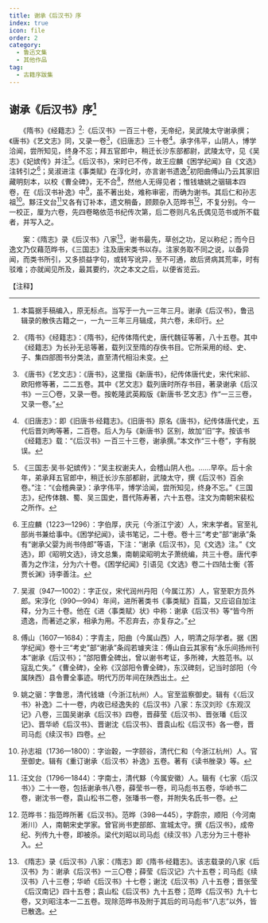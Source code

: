 ```yaml
---
title: 谢承《后汉书》序
index: true
icon: file
order: 2
category:
  - 鲁迅文集
  - 其他作品
tag:  
  - 古籍序跋集
---
```


## 谢承《后汉书》序[^1]

　　《隋书》《经籍志》[^2]:《后汉书》一百三十卷，无帝纪，吴武陵太守谢承撰；《唐书》《艺文志》同，又录一卷[^3]，《旧唐志》三十卷[^4]。承字伟平，山阴人，博学洽闻，尝所知见，终身不忘；拜五官郎中，稍迁长沙东部都尉，武陵太守，见《吴志》《妃嫔传》并注[^5]。《后汉书》，宋时已不传，故王应麟《困学纪闻》自《文选》注转引之[^6]；吴淑进注《事类赋》在淳化时，亦言谢书遗逸[^7]初阳曲傅山乃云其家旧藏明刻本，以校《曹全碑》，无不合[^8]，然他人无得见者；惟钱塘姚之骃辑本四卷，在《后汉书补逸》中[^9]，虽不著出处，难称审密，而确为谢书。其后仁和孙志祖[^10]。黟汪文台[^11]又各有订补本，遗文稍备，顾颇杂入范晔书[^12]，不复分别。今一一校正，厘为六卷，先四卷略依范书纪传次第，后二卷则凡名氏偶见范书或所不载者，并写入之。

　　案：《隋志》录《后汉书》八家[^13]，谢书最先，草创之功，足以称纪；而今日逸文乃仅藉范晔书，《三国志》注及唐宋类书以存。注家务取不同之说，以备异闻，而类书所引，又多损益字句，或转写讹异，至不可通，故后贤病其荒率，时有驳难；亦就闻见所及，最其要约，次之本文之后，以便省览云。

【注释】

[^1]: 本篇据手稿编入，原无标点。当写于一九一三年三月。谢承《后汉书》，鲁迅辑录的散佚古籍之一，一九一三年三月辑成，共六卷，未印行。

[^2]: 《隋书》《经籍志》：《隋书》，纪传体隋代史，唐代魏征等著，八十五卷。其中《经籍志》为长孙无忌等著，载列汉至隋的存佚书目。它所采用的经、史、子、集四部图书分类法，直至清代相沿未变。

[^3]: 《唐书》《艺文志》：《唐书》，这里指《新唐书》，纪传体唐代史，宋代宋祁、欧阳修等著，二二五卷。其中《艺文志》载列唐时所存书目，著录谢承《后汉书》一三〇卷，又录一卷。按乾隆武英殿版《新唐书·艺文志》作“一三三卷，又录一卷。”

[^4]: 《旧唐志》：即《旧唐书·经籍志》。《旧唐书》原名《唐书》，纪传体唐代史，五代后晋刘昫等著，二百卷。后人为与《新唐书》区别，故加“旧”字。按该书《经籍志》载：“《后汉书》一百三十三卷，谢承撰。”本文作“三十卷”，字有脱误。

[^5]: 《三国志·吴书·妃嫔传》：“吴主权谢夫人，会稽山阴人也。……早卒。后十余年，弟承拜五官郎中，稍迁长沙东部都尉，武陵太守，撰《后汉书》百余卷。”注：“《会稽典录》：承字伟平，博学洽闻，尝所知见，终身不忘。”《三国志》，纪传体魏、蜀、吴三国史，晋代陈寿著，六十五卷。注文为南朝宋裴松之所作。

[^6]: 王应麟（1223—1296）：字伯厚，庆元（今浙江宁波）人，宋末学者。官至礼部尚书兼给事中。《困学纪闻》，读书笔记，二十卷。卷十三“考史”部“谢承”条有“谢承父婴为尚书侍郎”等语，下注：“谢承《后汉书》，见《文选》注。”《文选》，即《昭明文选》，诗文总集，南朝梁昭明太子萧统编，共三十卷。唐代李善为之作注，分为六十卷。《困学纪闻》引语见《文选》卷二十四陆士衡《答贾长渊》诗李善注。

[^7]: 吴淑（947—1002）：字正仪，宋代润州丹阳（今属江苏）人，官至职方员外郎。宋淳化（990—994）年间，进所著类书《事类赋》百篇，又应诏自加注释，分为三十卷。他在《进〈事类赋〉状》中称：谢承《后汉书》等“皆今所遗逸，而著述之家，相承为用。不忍弃去，亦复存之。”

[^8]: 傅山（1607—1684）：字青主，阳曲（今属山西）人，明清之际学者。据《困学纪闻》卷十三“考史”部“谢承”条阎若璩夹注：傅山自云其家有“永乐间扬州刊本”谢承《后汉书》；“郃阳曹全碑出，曾以谢书考证，多所裨，大胜范书。以寇乱亡失。”《曹全碑》，全称《汉郃阳令曹全碑》，东汉碑刻，记当时郃阳（今属陕西）县令曹全事迹。明代万历年间在陕西出土。

[^9]: 姚之骃：字鲁思，清代钱塘（今浙江杭州）人。官至监察御史。辑有《〈后汉书〉补逸》二十一卷，内收已经逸失的《后汉书》八家：东汉刘珍《东观汉记》八卷，三国吴谢承《后汉书》四卷，晋薛莹《后汉书》、晋张璠《后汉记》、晋华峤《后汉书》、晋谢沈《后汉书》、晋袁山松《后汉书》各一卷，晋司马彪《续汉书》四卷。

[^10]: 孙志祖（1736—1800）：字诒穀，一字颐谷，清代仁和（今浙江杭州）人。官至御史。辑有《重订谢承〈后汉书〉补逸》五卷。著有《读书脞录》等。

[^11]: 汪文台（1796—1844）：字南士，清代黟（今属安徽）人。辑有《七家〈后汉书〉》二十一卷，包括谢承书八卷，薛莹书一卷，司马彪书五卷，华峤书二卷，谢沈书一卷，袁山松书二卷，张璠书一卷，并附失名氏书一卷。

[^12]: 范晔书：指范晔所著《后汉书》。范晔（398—445），字蔚宗，顺阳（今河南淅川）人，南朝宋史学家。曾官尚书吏部郎、宣城太守。撰《后汉书》，成帝纪、列传九十卷，即被杀。梁代刘昭以司马彪《续汉书》八志分为三十卷补入。

[^13]: 《隋志》录《后汉书》八家：《隋志》即《隋书·经籍志》。该志载录的八家《后汉书》为：谢承《后汉书》一三〇卷；薛莹《后汉记》六十五卷；司马彪《续汉书》八十三卷；华峤《后汉书》十七卷；谢沈《后汉书》八十五卷；晋张莹《后汉南记》四十五卷；袁山松《后汉书》九十五卷；范晔《后汉书》九十七卷，又刘昭注本一二五卷。现除范晔书及附于其后的司马彪书“八志”以外，皆已散逸。
